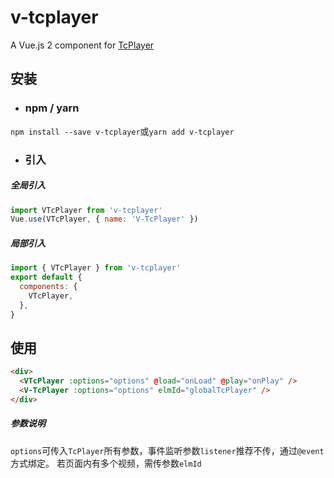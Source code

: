 # v-tcplayer

A Vue.js 2 component for [TcPlayer](https://cloud.tencent.com/document/product/881/20207)

## 安装
- ### npm / yarn
`npm install --save v-tcplayer`或`yarn add v-tcplayer`

- ### 引入
##### 全局引入
```js
import VTcPlayer from 'v-tcplayer'
Vue.use(VTcPlayer, { name: 'V-TcPlayer' })
```

##### 局部引入
```js
import { VTcPlayer } from 'v-tcplayer'
export default {
  components: {
    VTcPlayer,
  },
}
```

## 使用
```html
<div>
  <VTcPlayer :options="options" @load="onLoad" @play="onPlay" />
  <V-TcPlayer :options="options" elmId="globalTcPlayer" />
</div>
```
##### 参数说明
`options`可传入`TcPlayer`所有参数，事件监听参数`listener`推荐不传，通过`@event`方式绑定。
若页面内有多个视频，需传参数`elmId`

